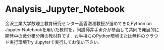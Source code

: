 # Analysis_Jupyter_Notebook

金沢工業大学数理工教育研究センター高香滋准教授が進めてきたPython on Jupyter Notebookを用いた教材を，同講師井手勇介が参画して共同で発展的に開発中の微分積分用の教材群です．お手持ちのPython環境または無料のクラウド実行環境Try Jupyterで実行してお使い下さい．
